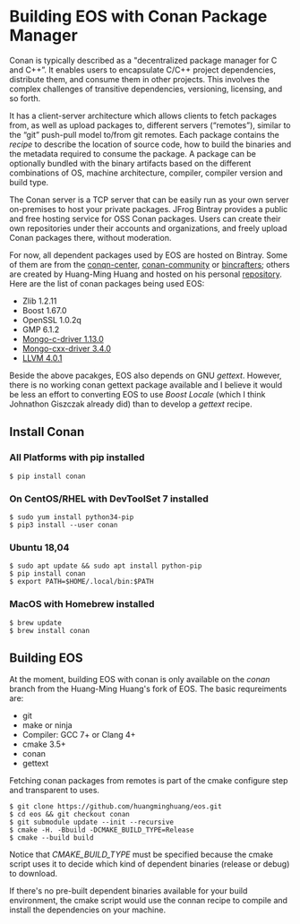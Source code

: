 # Building EOS with Conan Package Manager

Conan is typically described as a "decentralized package manager for C and C++”. It enables users to encapsulate C/C++ project dependencies, distribute them, and consume them in other projects. This involves the complex challenges of transitive dependencies, versioning, licensing, and so forth.

It has a client-server architecture which allows clients to fetch packages from, as well as upload packages to, different servers (“remotes”), similar to the “git” push-pull model to/from git remotes. Each package contains the *recipe* to describe the location of  source code, how to build the binaries and the metadata required to consume the package. A package can be optionally bundled with the binary artifacts based on the different combinations of OS, machine architecture, compiler, compiler version and build type. 

The Conan server is a TCP server that can be easily run as your own server on-premises to host your private packages. JFrog Bintray provides a public and free hosting service for OSS Conan packages. Users can create their own repositories under their accounts and organizations, and freely upload Conan packages there, without moderation. 

For now, all dependent packages used by EOS are hosted on Bintray. Some of them are from the [conqn-center](https://bintray.com/conan/conan-center), [conan-community](https://bintray.com/conan-community/conan) or [bincrafters](https://bintray.com/bincrafters/public-conan); others are created by Huang-Ming Huang and hosted on his personal [repository](https://bintray.com/huangminghuang/conan). Here are the list of conan packages being used EOS:

- Zlib 1.2.11
- Boost 1.67.0
- OpenSSL 1.0.2q
- GMP 6.1.2
- [Mongo-c-driver 1.13.0](https://github.com/huangminghuang/conan-mongo-c-driver.git)
- [Mongo-cxx-driver 3.4.0](https://github.com/huangminghuang/conan-mongo-cxx-driver.git)
- [LLVM 4.0.1](https://github.com/huangminghuang/conan-llvm.git)

Beside the above pacakges, EOS also depends on GNU *gettext*. However, there is no working conan gettext package available and  I believe it would be less an effort to converting EOS to use *Boost Locale* (which I think Johnathon Giszczak already did) than to develop a *gettext* recipe. 

## Install Conan

### All Platforms with pip installed

    $ pip install conan

### On CentOS/RHEL with DevToolSet 7 installed
 
    $ sudo yum install python34-pip
    $ pip3 install --user conan

### Ubuntu 18,04
   
    $ sudo apt update && sudo apt install python-pip
    $ pip install conan
    $ export PATH=$HOME/.local/bin:$PATH

### MacOS with Homebrew installed

    $ brew update
    $ brew install conan

## Building EOS

At the moment, building EOS with conan is only available on the *conan* branch from the Huang-Ming Huang's fork of EOS. The basic requreiments are:

- git
- make or ninja
- Compiler: GCC 7+ or Clang 4+
- cmake 3.5+
- conan
- gettext 

Fetching conan packages from remotes is part of the cmake configure step and transparent to uses. 

    $ git clone https://github.com/huangminghuang/eos.git
    $ cd eos && git checkout conan
    $ git submodule update --init --recursive
    $ cmake -H. -Bbuild -DCMAKE_BUILD_TYPE=Release
    $ cmake --build build

Notice that *CMAKE_BUILD_TYPE* must be specified because the cmake script uses it to decide which kind of dependent binaries (release or debug) to download. 

If there's no pre-built dependent binaries available for your build environment, the cmake script would use the connan recipe to compile and install the dependencies on your machine.

